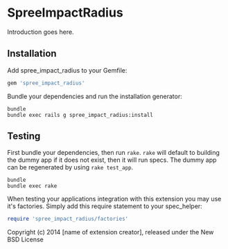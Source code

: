 SpreeImpactRadius
=================

Introduction goes here.

Installation
------------

Add spree_impact_radius to your Gemfile:

```ruby
gem 'spree_impact_radius'
```

Bundle your dependencies and run the installation generator:

```shell
bundle
bundle exec rails g spree_impact_radius:install
```

Testing
-------

First bundle your dependencies, then run `rake`. `rake` will default to building the dummy app if it does not exist, then it will run specs. The dummy app can be regenerated by using `rake test_app`.

```shell
bundle
bundle exec rake
```

When testing your applications integration with this extension you may use it's factories.
Simply add this require statement to your spec_helper:

```ruby
require 'spree_impact_radius/factories'
```

Copyright (c) 2014 [name of extension creator], released under the New BSD License
